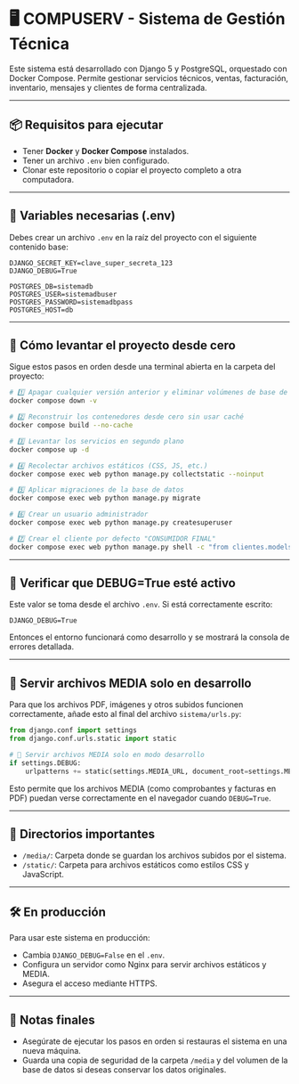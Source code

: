 
# 🖥️ COMPUSERV - Sistema de Gestión Técnica

Este sistema está desarrollado con Django 5 y PostgreSQL, orquestado con Docker Compose. Permite gestionar servicios técnicos, ventas, facturación, inventario, mensajes y clientes de forma centralizada.

---

## 📦 Requisitos para ejecutar

- Tener **Docker** y **Docker Compose** instalados.
- Tener un archivo `.env` bien configurado.
- Clonar este repositorio o copiar el proyecto completo a otra computadora.

---

## 📄 Variables necesarias (.env)

Debes crear un archivo `.env` en la raíz del proyecto con el siguiente contenido base:

```env
DJANGO_SECRET_KEY=clave_super_secreta_123
DJANGO_DEBUG=True

POSTGRES_DB=sistemadb
POSTGRES_USER=sistemadbuser
POSTGRES_PASSWORD=sistemadbpass
POSTGRES_HOST=db
```

---

## 🚀 Cómo levantar el proyecto desde cero

Sigue estos pasos en orden desde una terminal abierta en la carpeta del proyecto:

```bash
# 1️⃣ Apagar cualquier versión anterior y eliminar volúmenes de base de datos
docker compose down -v

# 2️⃣ Reconstruir los contenedores desde cero sin usar caché
docker compose build --no-cache

# 3️⃣ Levantar los servicios en segundo plano
docker compose up -d

# 4️⃣ Recolectar archivos estáticos (CSS, JS, etc.)
docker compose exec web python manage.py collectstatic --noinput

# 5️⃣ Aplicar migraciones de la base de datos
docker compose exec web python manage.py migrate

# 6️⃣ Crear un usuario administrador
docker compose exec web python manage.py createsuperuser

# 7️⃣ Crear el cliente por defecto "CONSUMIDOR FINAL"
docker compose exec web python manage.py shell -c "from clientes.models import Cliente; Cliente.objects.get_or_create(cedula='9999999999', defaults={'nombre': 'CONSUMIDOR FINAL', 'correo': 'consumidor@final.com', 'telefono': '0000000000', 'direccion': 'NO ESPECIFICADA'})"
```

---

## 🧪 Verificar que DEBUG=True esté activo

Este valor se toma desde el archivo `.env`. Si está correctamente escrito:

```env
DJANGO_DEBUG=True
```

Entonces el entorno funcionará como desarrollo y se mostrará la consola de errores detallada.

---

## 📂 Servir archivos MEDIA solo en desarrollo

Para que los archivos PDF, imágenes y otros subidos funcionen correctamente, añade esto al final del archivo `sistema/urls.py`:

```python
from django.conf import settings
from django.conf.urls.static import static

# 🔁 Servir archivos MEDIA solo en modo desarrollo
if settings.DEBUG:
    urlpatterns += static(settings.MEDIA_URL, document_root=settings.MEDIA_ROOT)
```

Esto permite que los archivos MEDIA (como comprobantes y facturas en PDF) puedan verse correctamente en el navegador cuando `DEBUG=True`.

---

## 🧾 Directorios importantes

- `/media/`: Carpeta donde se guardan los archivos subidos por el sistema.
- `/static/`: Carpeta para archivos estáticos como estilos CSS y JavaScript.

---

## 🛠️ En producción

Para usar este sistema en producción:

- Cambia `DJANGO_DEBUG=False` en el `.env`.
- Configura un servidor como Nginx para servir archivos estáticos y MEDIA.
- Asegura el acceso mediante HTTPS.

---

## 📌 Notas finales

- Asegúrate de ejecutar los pasos en orden si restauras el sistema en una nueva máquina.
- Guarda una copia de seguridad de la carpeta `/media` y del volumen de la base de datos si deseas conservar los datos originales.
